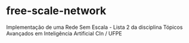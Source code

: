 free-scale-network
==================

Implementação de uma Rede Sem Escala - Lista 2 da disciplina Tópicos Avançados em Inteligência Artificial CIn / UFPE
